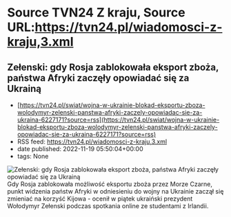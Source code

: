 # Source TVN24 Z kraju, Source URL:https://tvn24.pl/wiadomosci-z-kraju,3.xml

## Zełenski: gdy Rosja zablokowała eksport zboża, państwa Afryki zaczęły opowiadać się za Ukrainą
 - [https://tvn24.pl/swiat/wojna-w-ukrainie-blokad-eksportu-zboza-wolodymyr-zelenski-panstwa-afryki-zaczely-opowiadac-sie-za-ukraina-6227171?source=rss](https://tvn24.pl/swiat/wojna-w-ukrainie-blokad-eksportu-zboza-wolodymyr-zelenski-panstwa-afryki-zaczely-opowiadac-sie-za-ukraina-6227171?source=rss)
 - RSS feed: https://tvn24.pl/wiadomosci-z-kraju,3.xml
 - date published: 2022-11-19 05:50:04+00:00
 - tags: None

<img alt="Zełenski: gdy Rosja zablokowała eksport zboża, państwa Afryki zaczęły opowiadać się za Ukrainą" src="https://tvn24.pl/najnowsze/cdn-zdjecie-xxo2ir-wznowiono-umowe-zbozowa-6191151/alternates/LANDSCAPE_1280" />
    Gdy Rosja zablokowała możliwość eksportu zboża przez Morze Czarne, punkt widzenia państw Afryki w odniesieniu do wojny na Ukrainie zaczął się zmieniać na korzyść Kijowa - ocenił w piątek ukraiński prezydent Wołodymyr Zełenski podczas spotkania online ze studentami z Irlandii.

